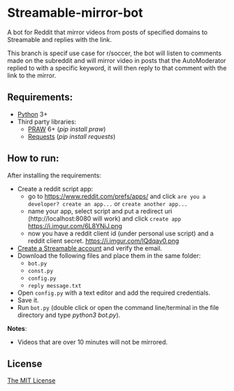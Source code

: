 # Streamable-mirror-bot
A bot for Reddit that mirror videos from posts of specified domains to Streamable and replies with the link.

This branch is specif use case for r/soccer, the bot will listen to comments made on the subreddit and will mirror video in posts that the AutoModerator replied to with a specific keyword, it will then reply to that comment with the link to the mirror.
## Requirements:
- [Python](https://www.python.org/) 3+
- Third party libraries:
  - [PRAW](https://praw.readthedocs.io/en/latest/getting_started/installation.html) 6+ (*pip install praw*)
  - [Requests](http://docs.python-requests.org/en/master/) (*pip install requests*)
## How to run:
  After installing the requirements:
  - Create a reddit script app:
    - go to https://www.reddit.com/prefs/apps/ and click `are you a developer? create an app...` or `create another app...`
    - name your app, select script and put a redirect uri (http://localhost:8080 will work) and click `create app` https://i.imgur.com/6L8YNiJ.png
    - now you have a reddit client id (under personal use script) and a reddit client secret. https://i.imgur.com/lQdqav0.png
  - [Create a Streamable account](https://streamable.com/signup) and verify the email.
  - Download the following files and place them in the same folder:
    - `bot.py`
    - `const.py`
    - `config.py`
    - `reply message.txt`
  - Open `config.py` with a text editor and add the required credentials.
  - Save it.
  - Run `bot.py` (double click or open the command line/terminal in the file directory and type *python3 bot.py*).
  
**Notes**:
  - Videos that are over 10 minutes will not be mirrored. 
## License
  [The MIT License](https://opensource.org/licenses/MIT)
